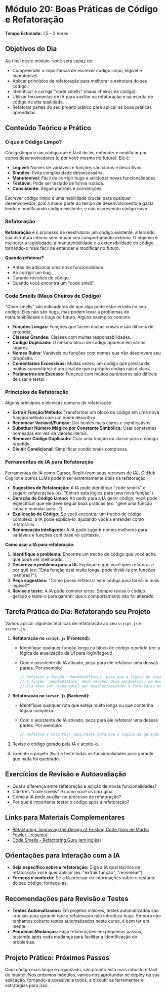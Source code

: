 # Módulo 20: Boas Práticas de Código e Refatoração

**Tempo Estimado:** 1,5 - 2 horas

## Objetivos do Dia

Ao final deste módulo, você será capaz de:

*   Compreender a importância de escrever código limpo, legível e manutenível.
*   Aplicar princípios de refatoração para melhorar a estrutura do seu código.
*   Identificar e corrigir "code smells" (maus cheiros de código).
*   Utilizar ferramentas de IA para auxiliar na refatoração e na escrita de código de alta qualidade.
*   Refatorar partes do seu projeto prático para aplicar as boas práticas aprendidas.

## Conteúdo Teórico e Prático

### O que é Código Limpo?

Código limpo é um código que é fácil de ler, entender e modificar por outros desenvolvedores (e por você mesmo no futuro). Ele é:

*   **Legível:** Nomes de variáveis e funções são claros e descritivos.
*   **Simples:** Evita complexidade desnecessária.
*   **Manutenível:** Fácil de corrigir bugs e adicionar novas funcionalidades.
*   **Testável:** Pode ser testado de forma isolada.
*   **Consistente:** Segue padrões e convenções.

Escrever código limpo é uma habilidade crucial para qualquer desenvolvedor, pois a maior parte do tempo de desenvolvimento é gasta lendo e modificando código existente, e não escrevendo código novo.

### Refatoração

**Refatoração** é o processo de reestruturar um código existente, alterando sua estrutura interna sem mudar seu comportamento externo. O objetivo é melhorar a legibilidade, a manutenibilidade e a extensibilidade do código, tornando-o mais fácil de entender e modificar no futuro.

**Quando refatorar?**

*   Antes de adicionar uma nova funcionalidade.
*   Ao corrigir um bug.
*   Durante revisões de código.
*   Quando você encontra um "code smell".

### Code Smells (Maus Cheiros de Código)

"Code smells" são indicadores de que algo pode estar errado no seu código. Eles não são bugs, mas podem levar a problemas de manutenibilidade e bugs no futuro. Alguns exemplos comuns:

*   **Funções Longas:** Funções que fazem muitas coisas e são difíceis de entender.
*   **Classes Grandes:** Classes com muitas responsabilidades.
*   **Código Duplicado:** O mesmo bloco de código aparece em vários lugares.
*   **Nomes Ruins:** Variáveis ou funções com nomes que não descrevem seu propósito.
*   **Comentários Excessivos:** Muitas vezes, um código que precisa de muitos comentários é um sinal de que o próprio código não é claro.
*   **Parâmetros em Excesso:** Funções com muitos parâmetros são difíceis de usar e testar.

### Princípios de Refatoração

Alguns princípios e técnicas comuns de refatoração:

*   **Extrair Função/Método:** Transformar um bloco de código em uma nova função/método com um nome descritivo.
*   **Renomear Variável/Função:** Dar nomes mais claros e significativos.
*   **Substituir Número Mágico por Constante Simbólica:** Usar constantes nomeadas em vez de valores literais.
*   **Remover Código Duplicado:** Criar uma função ou classe para o código repetido.
*   **Dividir Condicional:** Simplificar condicionais complexas.

### Ferramentas de IA para Refatoração

Ferramentas de IA como Cursor, Replit (com seus recursos de IA), GitHub Copilot e outros LLMs podem ser extremamente úteis na refatoração:

*   **Sugestões de Refatoração:** A IA pode identificar "code smells" e sugerir refatorações (ex: "Extrair esta lógica para uma nova função").
*   **Geração de Código Limpo:** Ao pedir para a IA gerar código, você pode especificar que ele deve seguir boas práticas (ex: "gere uma função limpa e modular para...").
*   **Explicação de Código:** Se você encontrar um trecho de código complexo, a IA pode explicá-lo, ajudando você a entender como refatorá-lo.
*   **Renomeação Inteligente:** A IA pode sugerir nomes melhores para variáveis e funções com base no contexto.

**Como usar a IA para refatoração:**

1.  **Identifique o problema:** Encontre um trecho de código que você acha que pode ser melhorado.
2.  **Descreva o problema para a IA:** Explique o que você quer refatorar e por quê (ex: "Esta função está muito longa, pode dividi-la em funções menores?").
3.  **Peça sugestões:** "Como posso refatorar este código para torná-lo mais legível?"
4.  **Revise e teste:** A IA pode cometer erros. Sempre revise o código gerado e teste-o para garantir que o comportamento não foi alterado.

## Tarefa Prática do Dia: Refatorando seu Projeto

Vamos aplicar algumas técnicas de refatoração ao seu `script.js` e `server.js`.

1.  **Refatoração no `script.js` (Frontend):**
    *   Identifique qualquer função longa ou bloco de código repetido (ex: a lógica de atualização da UI para login/logout).
    *   Com o assistente de IA ativado, peça para ele refatorar uma dessas partes. Por exemplo:

        ```javascript
        // Refatore a função `checkAuthStatus` para que a lógica de atualização da UI seja extraída para uma função separada chamada `updateUIState(isLoggedIn, userRole)`.
        // A função `updateUIState` deve receber dois parâmetros: um booleano indicando se o usuário está logado e o papel do usuário.
        // Ela deve ser responsável por mostrar/esconder o formulário de login, o botão de logout e o painel de administração.
        ```

2.  **Refatoração no `server.js` (Backend):**
    *   Identifique qualquer rota que esteja muito longa ou que contenha lógica complexa.
    *   Com o assistente de IA ativado, peça para ele refatorar uma dessas partes. Por exemplo:

        ```javascript
        // Refatore a rota POST /api/tasks para que a lógica de geração de ID e validação da tarefa seja extraída para uma função auxiliar separada.
        ```

3.  Revise o código gerado pela IA e aceite-o.
4.  Execute o projeto (`Run`) e teste todas as funcionalidades para garantir que nada foi quebrado.

## Exercícios de Revisão e Autoavaliação

*   Qual a diferença entre refatoração e adição de novas funcionalidades?
*   Cite três "code smells" e como você os corrigiria.
*   Como a IA pode auxiliar no processo de refatoração?
*   Por que é importante testar o código após a refatoração?

## Links para Materiais Complementares

*   [Refactoring: Improving the Design of Existing Code (livro de Martin Fowler - resumo)](https://martinfowler.com/books/refactoring.html)
*   [Code Smells - Refactoring.Guru (em inglês)](https://refactoring.guru/smells)

## Orientações para Interação com a IA

*   **Seja específico sobre a refatoração:** Diga à IA qual técnica de refatoração você quer aplicar (ex: "extrair função", "renomear").
*   **Forneça o contexto:** Se a IA precisar de informações sobre o restante do seu código, forneça-as.

## Recomendações para Revisão e Testes

*   **Testes Automatizados:** Em projetos maiores, testes automatizados são cruciais para garantir que a refatoração não introduza bugs. Embora não tenhamos coberto testes automatizados neste curso, é bom ter em mente.
*   **Pequenas Mudanças:** Faça refatorações em pequenos passos, testando após cada mudança para facilitar a identificação de problemas.

## Projeto Prático: Próximos Passos

Com código mais limpo e organizado, seu projeto está mais robusto e fácil de manter. Nos próximos módulos, vamos nos aprofundar no deploy da sua aplicação, tornando-a acessível a todos, e discutir as ferramentas e estratégias para isso.

